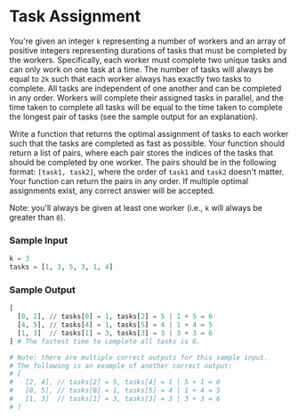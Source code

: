 # Task Assignment

You're given an integer `k` representing a number of workers and an array of positive
integers representing durations of tasks that must be completed by the workers.
Specifically, each worker must complete two unique tasks and can only work on one task
at a time. The number of tasks will always be equal to `2k` such that each worker
always has exactly two tasks to complete. All tasks are independent of one another and
can be completed in any order. Workers will complete their assigned tasks in parallel,
and the time taken to complete all tasks will be equal to the time taken to complete
the longest pair of tasks (see the sample output for an explanation).

Write a function that returns the optimal assignment of tasks to each worker such that
the tasks are completed as fast as possible. Your function should return a list of
pairs, where each pair stores the indices of the tasks that should be completed by
one worker. The pairs should be in the following format: `[task1, task2]`, where the
order of `task1` and `task2` doesn't matter. Your function can return the pairs in
any order. If multiple optimal assignments exist, any correct answer will be accepted.

Note: you'll always be given at least one worker (i.e., `k` will always be greater than `0`).

### Sample Input

```python
k = 3
tasks = [1, 3, 5, 3, 1, 4]
```

### Sample Output

```python
[
  [0, 2], // tasks[0] = 1, tasks[2] = 5 | 1 + 5 = 6
  [4, 5], // tasks[4] = 1, tasks[5] = 4 | 1 + 4 = 5
  [1, 3]  // tasks[1] = 3, tasks[3] = 3 | 3 + 3 = 6
] # The fastest time to complete all tasks is 6.

# Note: there are multiple correct outputs for this sample input.
# The following is an example of another correct output:
# [
#   [2, 4], // tasks[2] = 5, tasks[4] = 1 | 5 + 1 = 6
#   [0, 5], // tasks[0] = 1, tasks[5] = 4 | 1 + 4 = 5
#   [1, 3]  // tasks[1] = 3, tasks[3] = 3 | 3 + 3 = 6
# ]
```

```

```

```

```
